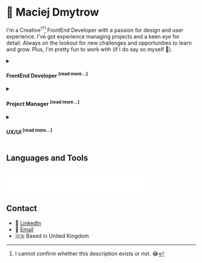 # 🚀 Maciej Dmytrow

I'm a Creative<sup>⁉️</sup>[^1] FrontEnd Developer with a passion for design and user experience. I've got experience managing projects and a keen eye for detail. Always on the lookout for new challenges and opportunities to learn and grow. Plus, I'm pretty fun to work with (if I do say so myself 🤔).
<details><summary><h4>FrontEnd Developer <sup>[read more...]</sup></h4></summary>
<blockquote> As a junior frontend developer, I am eager to learn and grow in my field. I have a strong foundation in web development technologies such as HTML, CSS, and JavaScript, and I am constantly seeking out new opportunities to learn and improve my skills. I am a quick learner and a team player, and I am excited to contribute my talents to a dynamic and forward-thinking organization.</blockquote></details>
<details><summary><h4>Project Manager <sup>[read more...]</sup></h4></summary>
<blockquote> As a seasoned project manager, I have a wealth of experience in guiding projects from start to finish. I am skilled at organizing and coordinating resources, setting goals and deadlines, and managing teams to ensure that projects are completed on time and within budget. I have a strong ability to problem-solve and adapt to changing circumstances, and I am always looking for ways to improve processes and increase efficiency. My experience in project management has given me a well-rounded skill set that is essential for success in today's fast-paced and constantly changing world.</blockquote></details>
<details><summary><h4>UX/UI <sup>[read more...]</sup></h4></summary>
<blockquote> As someone who is knowledgeable in the field of user experience (UX), I have a strong understanding of how to create intuitive and user-friendly designs. My keen eye for detail allows me to spot even the smallest issues or inconsistencies in a design, and I am always looking for ways to improve the user experience. Whether I am working on a complex web application or a simple landing page, I am committed to delivering high-quality and user-centered designs.</blockquote></details>

## Languages and Tools
![Programming Languages and Tools](https://github.com/MaciejApp/MaciejApp/blob/main/assets/skillsandtools.png)

## Contact
- 🔗 [LinkedIn](https://www.linkedin.com/in/maciejdmytrow/)
- 📧 [Email](mailto:hello@maciej.app)
- 🇬🇧 Based in United Kingdom




[^1]: I cannot confirm whether this description exists or not. 😂
